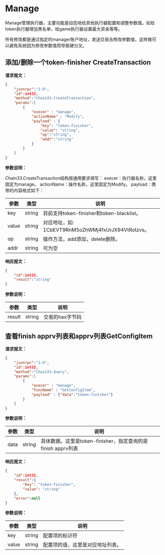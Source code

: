 # Manage
Manage管理执行器，主要功能是动态地给其他执行器配置和调整参数值。如给token执行器增加黑名单，给game执行器设置最大资金等等。

所有修改都是通过指定的manager账户地址，发送交易去修改参数值，这样做可以避免系统因为修改参数值而导致硬分叉。

## 添加/删除一个token-finisher CreateTransaction
**请求报文<!--[types/ModifyConfig]-->：**
```json
{
	"jsonrpc":"2.0",
    "id":int32,
    "method":"Chain33.CreateTransaction",
    "params":[
		{
			"execer" : "manage",
			"actionName" : "Modify",
			"payload" : {
				"key": "token-finisher",
				"value": "string",
				"op":"string",
				"addr":"string"
			}
		}
	]
}
```

**参数说明：**

Chain33.CreateTransaction结构按通用要求填写：
execer：执行器名称，这里固定为manage。
actionName：操作名称，这里固定为Modify。
payload：携带的内容格式如下：

|参数|类型|说明|
|----|----|----|
|key|string|目前支持token-finisher和token-blacklist。|
|value|string|对应地址，如: 1CbEVT9RnM5oZhWMj4fxUrJX94VtRotzvs。|
|op|string|操作方法，add添加，delete删除。|
|addr|string|可为空|

**响应报文：**
```json
{
    "id":int32,
    "result":"string"
}
```
**参数说明：**

|参数|类型|说明|
|----|----|----|
|result|string|交易的hex字节码|

## 查看finish apprv列表和apprv列表GetConfigItem
**请求报文<!--[types/ReqString]-->：**
```json
{
    "jsonrpc":"2.0",
    "id":int32,
    "method":"Chain33.Query",
    "params":[
		{
			"execer" : "manage",
			"funcName" : "GetConfigItem",
			"payload" : {"data":"token-finisher"}
		}
	]
}
```

**参数说明：**

|参数|类型|说明|
|----|----|----|
|data|string|具体数据。这里是token-finisher，指定查询的是finish apprv列表|

**响应报文：**

```json
{
	"id":int32,
	"result":{
		"key": "token-finisher",
		"value": "string"
	},
	"error":null
}
```

**参数说明：**

|参数|类型|说明|
|----|----|----|
|key|string|配置项的标识符|
|value|string|配置项的值，这里是对应地址列表。|